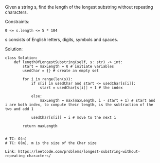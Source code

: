 Given a string s, find the length of the longest substring without repeating characters.

Constraints:
```
0 <= s.length <= 5 * 104
```
s consists of English letters, digits, symbols and spaces.

Solution:
```
class Solution:
    def lengthOfLongestSubstring(self, s: str) -> int:
        start = maxLength = 0 # initiate variables
        usedChar = {} # create an empty set
        
        for i in range(len(s)):
            if s[i] in usedChar and start <= usedChar[s[i]]:
                start = usedChar[s[i]] + 1 # the index
                
            else:
                maxLength = max(maxLength, i - start + 1) # start and i are both index, to compute their length, is the subtraction of the two and add 1
            
            usedChar[s[i]] = i # move to the next i
            
        return maxLength
            
        
# TC: O(n)
# TC: O(m), m is the size of the Char size
```
```
Link: https://leetcode.com/problems/longest-substring-without-repeating-characters/
```

